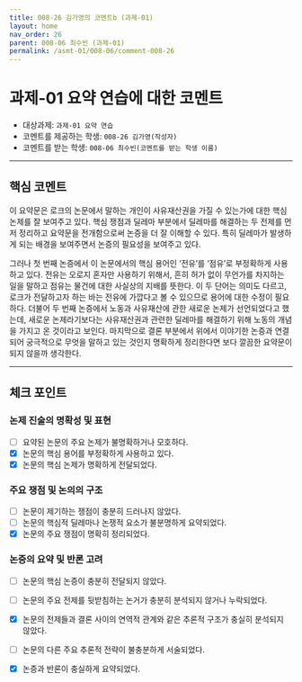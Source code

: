 ```yaml
---
title: 008-26 김가영의 코멘트b (과제-01) 
layout: home
nav_order: 26
parent: 008-06 최수빈 (과제-01)
permalink: /asmt-01/008-06/comment-008-26
---
```


# 과제-01 요약 연습에 대한 코멘트

- 대상과제: `과제-01 요약 연습`
- 코멘트를 제공하는 학생: `008-26 김가영(작성자)` 
- 코멘트를 받는 학생: `008-06 최수빈(코멘트를 받는 학생 이름)` 

---

## 핵심 코멘트

이 요약문은 로크의 논문에서 말하는 개인이 사유재산권을 가질 수 있는가에 대한 핵심 논제를 잘 보여주고 있다. 핵심 쟁점과 딜레마 부분에서 딜레마를 해결하는 두 전제를 먼저 정리하고 요약문을 전개함으로써 논증을 더 잘 이해할 수 있다. 특히 딜레마가 발생하게 되는 배경을 보여주면서 논증의 필요성을 보여주고 있다. 

그러나 첫 번째 논증에서 이 논문에서의 핵심 용어인 ‘전유’를 ‘점유’로 부정확하게 사용하고 있다. 전유는 오로지 혼자만 사용하기 위해서, 흔히 허가 없이 무언가를 차지하는 일을 말하고 점유는 물건에 대한 사실상의 지배를 뜻한다. 이 두 단어는 의미도 다르고, 로크가 전달하고자 하는 바는 전유에 가깝다고 볼 수 있으므로 용어에 대한 수정이 필요하다. 더불어 두 번째 논증에서 노동과 사유재산에 관한 새로운 논제가 선언되었다고 했는데, 새로운 논제라기보다는 사유재산권과 관련한 딜레마를 해결하기 위해 노동의 개념을 가지고 온 것이라고 보인다. 마지막으로 결론 부분에서 위에서 이야기한 논증과 연결되어 궁극적으로 무엇을 말하고 있는 것인지 명확하게 정리한다면 보다 깔끔한 요약문이 되지 않을까 생각한다.

---

## 체크 포인트

### 논제 진술의 명확성 및 표현  
- [ ] 요약된 논문의 주요 논제가 불명확하거나 모호하다.  
- [x] 논문의 핵심 용어를 부정확하게 사용하고 있다.  
- [x] 논문의 핵심 논제가 명확하게 전달되었다.  

### 주요 쟁점 및 논의의 구조  
- [ ] 논문이 제기하는 쟁점이 충분히 드러나지 않았다.  
- [ ] 논문의 핵심적 딜레마나 논쟁적 요소가 불분명하게 요약되었다.  
- [x] 논문의 주요 쟁점이 명확히 정리되었다.  

### 논증의 요약 및 반론 고려  
- [ ] 논문의 핵심 논증이 충분히 전달되지 않았다.  
- [ ] 논문의 주요 전제를 뒷받침하는 논거가 충분히 분석되지 않거나 누락되었다.  
- [x] 논문의 전제들과 결론 사이의 연역적 관계와 같은 추론적 구조가 충실히 분석되지 않았다.  
- [ ] 논문의 다른 주요 추론적 전략이 불충분하게 서술되었다.
- [x] 논증과 반론이 충실하게 요약되었다. 


